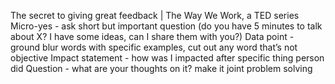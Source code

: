 The secret to giving great feedback | The Way We Work, a TED series
Micro-yes - ask short but important question (do you have 5 minutes to talk about X? I have some ideas, can I share them with you?)
Data point - ground blur words with specific examples, cut out any word that’s not objective
Impact statement - how was I impacted after specific thing person did
Question - what are your thoughts on it? make it joint problem solving
